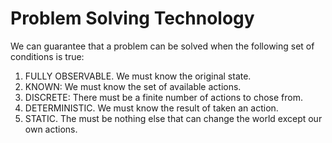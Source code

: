 # Problem Solving Technology

We can guarantee that a problem can be solved when the following set of conditions is true:

1. FULLY OBSERVABLE. We must know the original state.
2. KNOWN: We must know the set of available actions.
3. DISCRETE: There must be a finite number of actions to chose from.
4. DETERMINISTIC. We must know the result of taken an action.
5. STATIC. The must be nothing else that can change the world except our own actions.

